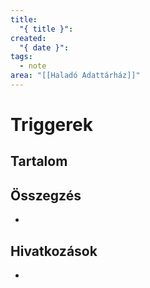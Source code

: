 ```yaml
---
title:
  "{ title }": 
created:
  "{ date }": 
tags:
  - note
area: "[[Haladó Adattárház]]"
---
```

# Triggerek
## Tartalom

## Összegzés
- 

## Hivatkozások
- 

